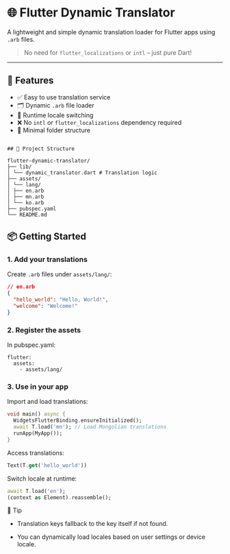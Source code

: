 # 🌐 Flutter Dynamic Translator

A lightweight and simple dynamic translation loader for Flutter apps using `.arb` files.

> No need for `flutter_localizations` or `intl` – just pure Dart!

---

## 🚀 Features

- ✅ Easy to use translation service
- 🗂 Dynamic `.arb` file loader
- 🔁 Runtime locale switching
- ❌ No `intl` or `flutter_localizations` dependency required
- 📁 Minimal folder structure

```

## 📂 Project Structure

flutter-dynamic-translator/
├── lib/
│ └── dynamic_translator.dart # Translation logic
├── assets/
│ └── lang/
│ ├── en.arb
│ ├── mn.arb
│ └── ko.arb
├── pubspec.yaml
└── README.md

```

## 📦 Getting Started

### 1. Add your translations

Create `.arb` files under `assets/lang/`:

```json
// en.arb
{
  "hello_world": "Hello, World!",
  "welcome": "Welcome!"
}
```

### 2. Register the assets

In pubspec.yaml:

```
flutter:
  assets:
    - assets/lang/

```

### 3. Use in your app

Import and load translations:

```dart
void main() async {
  WidgetsFlutterBinding.ensureInitialized();
  await T.load('mn'); // Load Mongolian translations
  runApp(MyApp());
}

```

Access translations:

```dart
Text(T.get('hello_world'))

```

Switch locale at runtime:

```dart
await T.load('en');
(context as Element).reassemble();

```

🧠 Tip

- Translation keys fallback to the key itself if not found.

- You can dynamically load locales based on user settings or device locale.
